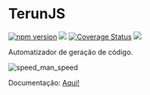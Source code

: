 # TerunJS

[![npm version](https://badge.fury.io/js/terunjs.svg)](https://badge.fury.io/js/terunjs)
![](https://img.shields.io/github/last-commit/raphaelkieling/terunjs.svg?style=flat)
[![Coverage Status](https://coveralls.io/repos/github/raphaelkieling/terunjs/badge.svg?branch=travis)](https://coveralls.io/github/raphaelkieling/terunjs?branch=travis)
![](https://travis-ci.org/raphaelkieling/terunjs.svg?branch=master)

Automatizador de geração de código.


![speed_man_speed](https://media.giphy.com/media/26vUzl3ufQxx9dims/giphy.gif)

Documentação: [Aqui!](https://terunjs.netlify.com/)
